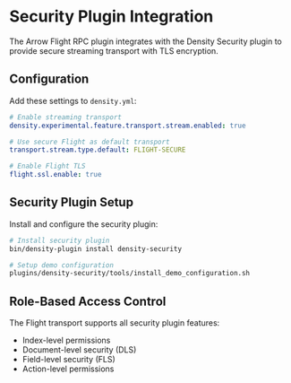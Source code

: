 # Security Plugin Integration

The Arrow Flight RPC plugin integrates with the Density Security plugin to provide secure streaming transport with TLS encryption.

## Configuration

Add these settings to `density.yml`:

```yaml
# Enable streaming transport
density.experimental.feature.transport.stream.enabled: true

# Use secure Flight as default transport
transport.stream.type.default: FLIGHT-SECURE

# Enable Flight TLS
flight.ssl.enable: true
```

## Security Plugin Setup

Install and configure the security plugin:

```bash
# Install security plugin
bin/density-plugin install density-security

# Setup demo configuration
plugins/density-security/tools/install_demo_configuration.sh
```

## Role-Based Access Control

The Flight transport supports all security plugin features:
- Index-level permissions
- Document-level security (DLS)
- Field-level security (FLS)
- Action-level permissions